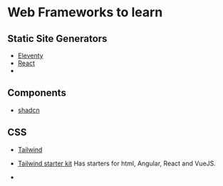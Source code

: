 # Web Frameworks to learn
## Static Site Generators
- [Eleventy](https://www.11ty.dev/)
- [React](https://react.dev/)
- 

## Components
 - [shadcn](https://ui.shadcn.com/)
## CSS
- [Tailwind](https://tailwindcss.com/)
 - [Tailwind starter kit](https://www.creative-tim.com/learning-lab/tailwind-starter-kit/documentation/download)
Has starters for html, Angular, React and VueJS. 

- 
